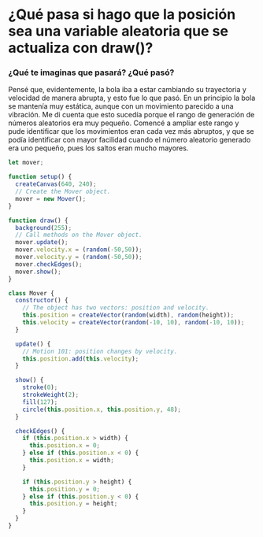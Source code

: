 # ¿Qué pasa si hago que la posición sea una variable aleatoria que se actualiza con draw()?

### ¿Qué te imaginas que pasará? ¿Qué pasó?

Pensé que, evidentemente, la bola iba a estar cambiando su trayectoria y velocidad de manera abrupta, y esto fue lo que pasó. En un principio la bola se mantenía muy estática,
aunque con un movimiento parecido a una vibración. Me di cuenta que esto sucedía porque el rango de generación de números aleatorios era muy pequeño. Comencé a ampliar este rango
y pude identificar que los movimientos eran cada vez más abruptos, y que se podía identificar con mayor facilidad cuando el número aleatorio generado era uno pequeño, pues
los saltos eran mucho mayores.

```js
let mover;

function setup() {
  createCanvas(640, 240);
  // Create the Mover object.
  mover = new Mover();
}

function draw() {
  background(255);
  // Call methods on the Mover object.
  mover.update();
  mover.velocity.x = (random(-50,50));
  mover.velocity.y = (random(-50,50));
  mover.checkEdges();
  mover.show();
}

class Mover {
  constructor() {
    // The object has two vectors: position and velocity.
    this.position = createVector(random(width), random(height));
    this.velocity = createVector(random(-10, 10), random(-10, 10));
  }

  update() {
    // Motion 101: position changes by velocity.
    this.position.add(this.velocity);
  }

  show() {
    stroke(0);
    strokeWeight(2);
    fill(127);
    circle(this.position.x, this.position.y, 48);
  }

  checkEdges() {
    if (this.position.x > width) {
      this.position.x = 0;
    } else if (this.position.x < 0) {
      this.position.x = width;
    }

    if (this.position.y > height) {
      this.position.y = 0;
    } else if (this.position.y < 0) {
      this.position.y = height;
    }
  }
}
```

